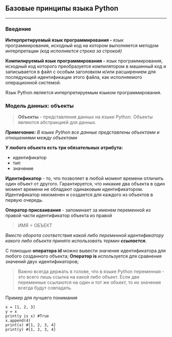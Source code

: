 ## Базовые принципы языка Python
---
### Введение

__Интерпретируемый язык программирования -__ язык программирования, исходный код на котором выполняется методом интерпретации _(код исполняется строка за строкой)_

__Компилируемый язык программирования -__ язык программирования, исходный код которого преобразуется компилятором в машинный код и записывается в файл с особым заголовком и/или расширением для последующей идентификации этого файла, как исполняемого операционной системой.

Язык Python является интерпретируемым языком программирования. 

### Модель данных: объекты

> __Объекты__ - представления данных на языке Python. Объекты являются абстракцией для данных. 

___Примечание:__
В языке Python все данные представлены объектами и отношениями между объектами_

__У любого объекта есть три обязательных атрибута:__
- идентификатор
- тип
- значение

__Идентификатор__ - то, что позволяет в любой момент времени отличить один объект от другого.
Гарантируется, что никакие два объекта в один момент времени не обладают одинаковым идентификатором. 
Идентификатор неизменен и создается для каждого из объектов в первую очередь. 

__Оператор присваивания__ - запоминает за именем переменной из правой части идентификатор объекта из правой
> ИМЯ = ОБЪЕКТ

_Вместо оборота соответствия какой либо переменной идентификатору какого либо объекта принято использовать термин __ссылается.___

С помощью __оператора id__ можно вывести значение идентификатора для любого созданного объекта;
__Оператор is__ используется для сравнения значений двух идентификаторов;

> Важно всегда держать в голове, что в языке Python переменная - это всего лишь ссылка на какой либо объект. 
Если две переменные ссылаются на один и тот же объект, то их значения всегда будут совпадать. 

Пример для лучшего понимания

```
x = [1, 2, 3]
y = x
print(y is x) #True
x.append(4)
print(x) #[1, 2, 3, 4]
print(y) #[1, 2, 3, 4]
```
